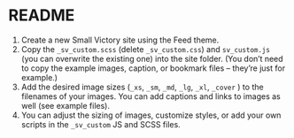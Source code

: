 # README

1. Create a new Small Victory site using the Feed theme.
2. Copy the `_sv_custom.scss` (delete `_sv_custom.css`) and `sv_custom.js` (you can overwrite the existing one) into the site folder. (You don’t need to copy the example images, caption, or bookmark files – they’re just for example.)
3. Add the desired image sizes (`_xs`, `_sm`, `_md`, `_lg`, `_xl`, `_cover` ) to the filenames of your images. You can add captions and links to images as well (see example files).
4. You can adjust the sizing of images, customize styles, or add your own scripts in the `_sv_custom` JS and SCSS files.
